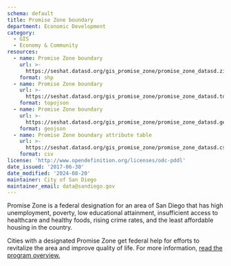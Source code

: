 ```yaml
---
schema: default
title: Promise Zone boundary
department: Economic Development
category:
  - GIS
  - Economy & Community
resources:
  - name: Promise Zone boundary
    url: >-
      https://seshat.datasd.org/gis_promise_zone/promise_zone_datasd.zip
    format: shp
  - name: Promise Zone boundary
    url: >-
      https://seshat.datasd.org/gis_promise_zone/promise_zone_datasd.topo.json
    format: topojson
  - name: Promise Zone boundary
    url: >-
      https://seshat.datasd.org/gis_promise_zone/promise_zone_datasd.geojson
    format: geojson
  - name: Promise Zone boundary attribute table
    url: >-
      https://seshat.datasd.org/gis_promise_zone/promise_zone_datasd.csv
    format: csv
license: 'http://www.opendefinition.org/licenses/odc-pddl'
date_issued: '2017-06-30'
date_modified: '2024-08-20'
maintainer: City of San Diego
maintainer_email: data@sandiego.gov
---
```

Promise Zone is a federal designation for an area of San Diego that has high unemployment, poverty, low educational attainment, insufficient access to healthcare and healthy foods, rising crime rates, and the least affordable housing in the country.
<!--more-->
Cities with a designated Promise Zone get federal help for efforts to revitalize the area and improve quality of life. For more information, <a href="https://www.hudexchange.info/programs/promise-zones/promise-zones-overview/" target="_blank" rel="noopener">read the program overview.</a>